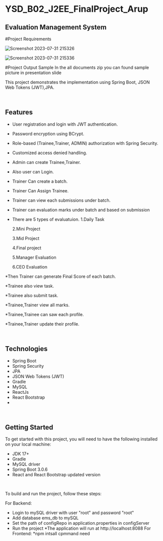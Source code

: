 # YSD_B02_J2EE_FinalProject_Arup
## Evaluation Management System
#Project Requirements

![Screenshot 2023-07-31 215326](https://github.com/arup99-glitch/evaluation-management-system-springboot/assets/86925893/17de5538-1138-4f3c-99e0-b0030123d6f9)

![Screenshot 2023-07-31 215336](https://github.com/arup99-glitch/evaluation-management-system-springboot/assets/86925893/b1fc0442-e844-4251-a40a-38f9023e86b4)

#Project Output Sample
In the all documents zip you can found sample picture in presentation slide

This project demonstrates the implementation  using Spring Boot, JSON Web Tokens (JWT),JPA.

<br>

## Features

* User registration and login with JWT authentication.
* Password encryption using BCrypt.
* Role-based (Trainee,Trainer, ADMIN) authorization with Spring Security.
* Customized access denied handling.
* Admin can create Trainee,Trainer.
* Also user can Login.
* Trainer Can create a batch.
* Trainer Can Assign Trainee.
* Trainer can view each submissions under batch.
* Trainer can evaluation marks under batch and based on submission
* There are 5 types of evaluatuion.
   1.Daily Task
  
   2.Mini Project
  
   3.Mid Project
  
   4.Final project
  
   5.Manager Evaluation
  
   6.CEO Evaluation
  
*Then Trainer can generate Final Score of each batch.

*Trainee also view task.

*Trainee also submit task.

*Trainee,Trainer view all marks.

*Trainee,Trainee can saw each profile.

*Trainee,Trainer update their profile.


<br>

## Technologies

* Spring Boot
* Spring Security
* JPA
* JSON Web Tokens (JWT)
* Gradle
* MySQL
* ReactJs
* React Bootstrap
* 

<br>

## Getting Started

To get started with this project, you will need to have the following installed on your local machine:

* JDK 17+
* Gradle
* MySQL driver
* Spring Boot 3.0.6
* React and React Bootstrap updated version

<br>

To build and run the project, follow these steps:

For Backend:
* Login to mySQL driver with user "root" and password "root"
* Add database ems_db to mySQL
* Set the path of configRepo in application.properties in configServer
* Run the project
*The application will run at http://localhost:8088
For Frontend:
*npm intsall cpmmand need

<br>



<br>
